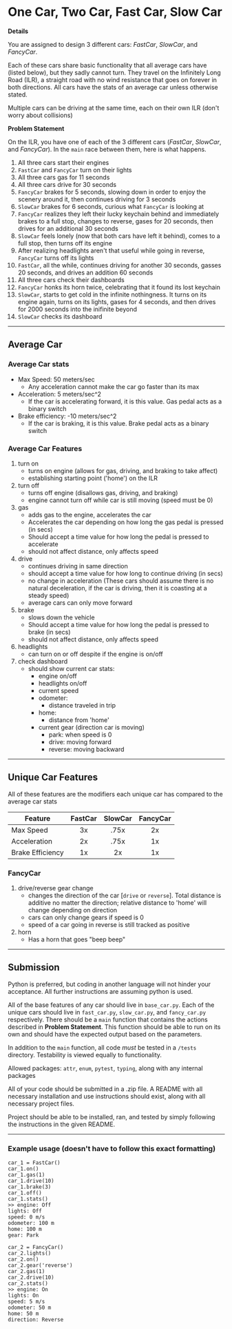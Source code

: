 # One Car, Two Car, Fast Car, Slow Car

__Details__

You are assigned to design 3 different cars: _FastCar_, _SlowCar_, and _FancyCar_.

Each of these cars share basic functionality that all average cars have (listed below), but they sadly cannot turn.
They travel on the Infinitely Long Road (ILR), a straight road with no wind resistance that goes on forever in both directions.
All cars have the stats of an average car unless otherwise stated.

Multiple cars can be driving at the same time, each on their own ILR (don't worry about collisions)

__Problem Statement__

On the ILR, you have one of each of the 3 different cars (_FastCar_, _SlowCar_, and _FancyCar_). In the `main` race between them, here is what happens.

1. All three cars start their engines
2. `FastCar` and `FancyCar` turn on their lights
3. All three cars gas for 11 seconds
4. All three cars drive for 30 seconds
5. `FancyCar` brakes for 5 seconds, slowing down in order to enjoy the scenery around it, then continues driving for 3 seconds
6. `SlowCar` brakes for 6 seconds, curious what `FancyCar` is looking at
7. `FancyCar` realizes they left their lucky keychain behind and immediately brakes to a full stop, changes to reverse, gases for 20 seconds, then drives for an additional 30 seconds
8. `SlowCar` feels lonely (now that both cars have left it behind), comes to a full stop, then turns off its engine
9. After realizing headlights aren't that useful while going in reverse, `FancyCar` turns off its lights
10. `FastCar`, all the while, continues driving for another 30 seconds, gasses 20 seconds, and drives an addition 60 seconds
11. All three cars check their dashboards
12. `FancyCar` honks its horn twice, celebrating that it found its lost keychain
13. `SlowCar`, starts to get cold in the infinite nothingness. It turns on its engine again, turns on its lights, gases for 4 seconds, and then drives for 2000 seconds into the inifinite beyond
14. `SlowCar` checks its dashboard

---
## Average Car
### Average Car stats

- Max Speed: 50 meters/sec
  - Any acceleration cannot make the car go faster than its max
- Acceleration: 5 meters/sec^2
  - If the car is accelerating forward, it is this value. Gas pedal acts as a binary switch
- Brake efficiency: -10 meters/sec^2
  - If the car is braking, it is this value. Brake pedal acts as a binary switch

### Average Car Features

1. turn on
   - turns on engine (allows for gas, driving, and braking to take affect)
   - establishing starting point ('home') on the ILR
2. turn off
   - turns off engine (disallows gas, driving, and braking)
   - engine cannot turn off while car is still moving (speed must be 0)
3. gas
   - adds gas to the engine, accelerates the car
   - Accelerates the car depending on how long the gas pedal is pressed (in secs)
   - Should accept a time value for how long the pedal is pressed to accelerate
   - should not affect distance, only affects speed
4. drive
   - continues driving in same direction
   - should accept a time value for how long to continue driving (in secs)
   - no change in acceleration (These cars should assume there is no natural deceleration, if the car is driving, then it is coasting at a steady speed)
   - average cars can only move forward
5. brake
   - slows down the vehicle
   - Should accept a time value for how long the pedal is pressed to brake (in secs)
   - should not affect distance, only affects speed
6. headlights
   - can turn on or off despite if the engine is on/off
7. check dashboard
   - should show current car stats:
     - engine on/off
     - headlights on/off
     - current speed
     - odometer:
       - distance traveled in trip
     - home:
       - distance from 'home'
     - current gear (direction car is moving)
       - park: when speed is 0
       - drive: moving forward
       - reverse: moving backward
---

## Unique Car Features
All of these features are the modifiers each unique car has compared to the average car stats

| Feature          | FastCar | SlowCar | FancyCar |
| ---------------- | :-----: | :-----: | :------: |
| Max Speed        |   3x    |  .75x   |    2x    |
| Acceleration     |   2x    |  .75x   |    1x    |
| Brake Efficiency |   1x    |   2x    |    1x    |

### FancyCar

1. drive/reverse gear change
   - changes the direction of the car [`drive` or `reverse`]. Total distance is additive no matter the direction; relative distance to 'home' will change depending on direction
   - cars can only change gears if speed is 0
   - speed of a car going in reverse is still tracked as positive
2. horn
   - Has a horn that goes "beep beep"

---
## Submission

Python is preferred, but coding in another language will not hinder your acceptance. All further instructions are assuming python is used.

All of the base features of any car should live in `base_car.py`. Each of the unique cars should live in `fast_car.py`, `slow_car.py`, and `fancy_car.py` respectively. There should be a `main` function that contains the actions described in __Problem Statement__. This function should be able to run on its own and should have the expected output based on the parameters.

In addition to the `main` function, all code _must_ be tested in a `/tests` directory. Testability is viewed equally to functionality.

Allowed packages: `attr`, `enum`, `pytest`, `typing`, along with any internal packages

All of your code should be submitted in a .zip file. A README with all necessary installation and use instructions should exist, along with all necessary project files.

Project should be able to be installed, ran, and tested by simply following the instructions in the given README.

---
### Example usage (doesn't have to follow this exact formatting)

```
car_1 = FastCar()
car_1.on()
car_1.gas(1)
car_1.drive(10)
car_1.brake(3)
car_1.off()
car_1.stats()
>> engine: Off
lights: Off
speed: 0 m/s
odometer: 100 m
home: 100 m
gear: Park
```

```
car_2 = FancyCar()
car_2.lights()
car_2.on()
car_2.gear('reverse')
car_2.gas(1)
car_2.drive(10)
car_2.stats()
>> engine: On
lights: On
speed: 5 m/s
odometer: 50 m
home: 50 m
direction: Reverse
```
